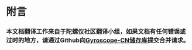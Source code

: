 # 附言

### **本文档翻译工作来自于陀螺仪社区翻译小组**，如果文档有任何错误或过时的地方，请通过Github向[Gyroscope-CN储存库](https://github.com/darktuJJ/GitBook/tree/Gyroscope-CN)提交合并请求。
